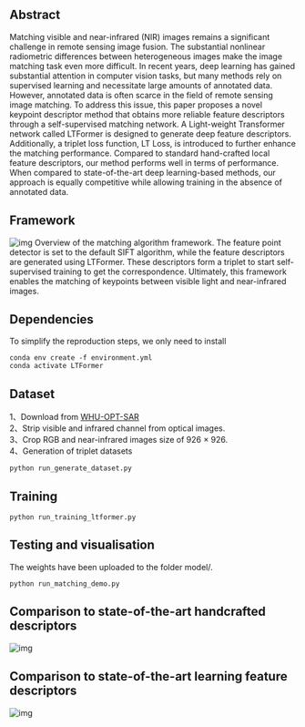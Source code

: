 ## Abstract
Matching visible and near-infrared (NIR) images remains a significant challenge in remote sensing image fusion. The substantial nonlinear radiometric differences between heterogeneous images make the image matching task even more difficult. In recent years, deep learning has gained substantial attention in computer vision tasks, but many methods rely on supervised learning and necessitate large amounts of annotated data. However, annotated data is often scarce in the field of remote sensing image matching. To address this issue, this paper proposes a novel keypoint descriptor method that obtains more reliable feature descriptors through a self-supervised matching network. A Light-weight Transformer network called LTFormer is designed to generate deep feature descriptors. Additionally, a triplet loss function, LT Loss, is introduced to further enhance the matching performance. Compared to standard hand-crafted local feature descriptors, our method performs well in terms of performance. When compared to state-of-the-art deep learning-based methods, our approach is equally competitive while allowing training in the absence of annotated data.
## Framework
![img](https://github.com/Tntttt/LTFormer/blob/main/pic/framework.png)
Overview of the matching algorithm framework. The feature point detector is set to the default SIFT algorithm, while the feature descriptors are generated using LTFormer. These descriptors form a triplet to start self-supervised training to get the correspondence. Ultimately, this framework enables the matching of keypoints between visible light and near-infrared images.

## Dependencies
To simplify the reproduction steps, we only need to install
```shell script
conda env create -f environment.yml
conda activate LTFormer
```
## Dataset
1、Download from [WHU-OPT-SAR](https://github.com/AmberHen/WHU-OPT-SAR-dataset)  
2、Strip visible and infrared channel from optical images.  
3、Crop RGB and near-infrared images size of 926 × 926.  
4、Generation of triplet datasets  
```shell script
python run_generate_dataset.py
```
## Training
```shell script
python run_training_ltformer.py
```
## Testing and visualisation
The weights have been uploaded to the folder model/.
```shell script
python run_matching_demo.py
```
## Comparison to state-of-the-art handcrafted descriptors
![img](https://github.com/Tntttt/LTFormer/blob/main/pic/compare.png)
## Comparison to state-of-the-art learning feature descriptors
![img](https://github.com/Tntttt/LTFormer/blob/main/pic/compare_2.png)

